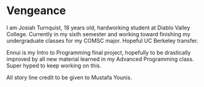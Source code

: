 # Vengeance

I am Josiah Turnquist, 18 years old, hardworking student at Diablo Valley College. Currently in my sixth semester and working toward finishing my undergraduate classes for my COMSC major. Hopeful UC Berkeley transfer.

Ennui is my Intro to Programming final project, hopefully to be drastically improved by all new material learned in my Advanced Programming class. Super hyped to keep working on this.

All story line credit to be given to Mustafa Younis.
